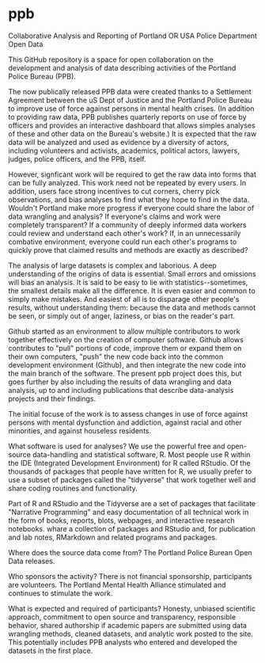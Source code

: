 # ppb
Collaborative Analysis and Reporting of Portland OR USA Police Department Open Data

This GitHub repository is a space for open collaboration on the development and analysis of data describing activities of the Portland Police Bureau (PPB).

The now publically released PPB data were created thanks to a Settlement Agreement between the uS Dept of Justice and the Portland Police Bureau to improve use of force against persons in mental health crises.  (In addition to providing raw data, PPB publishes quarterly reports on use of force by officers and provides an interactive dashboard that allows simples analyses of these and other data on the Bureau's website.) It is expected that the raw data will be analyzed and used as evidence by a diversity of actors, including volunteers and activists, academics, political actors, lawyers, judges, police officers, and the PPB, itself.  

However, signficant work will be required to get the raw data into forms that can be fully analyzed.  This work need not be repeated by every users.  In addition, users face strong incentives to cut corners, cherry pick observations, and bias analyses to find what they hope to find in the data.  Wouldn't Portland make more progress if everyone could share the labor of data wrangling and analysis?  If everyone's claims and work were completely transparent?  If a community of deeply informed data workers could review and understand each other's work?  If, in an unnecessarily combative environment, everyone could run each other's programs to quickly prove that claimed results and methods are exactly as described?

The analysis of large datasets is complex and laborious.  A deep understanding of the origins of data is essential.  Small errors and omissions will bias an analysis.  It is said to be easy to lie with statistics--sometimes, the smallest details make all the difference.  It is even easier and common to simply make mistakes.  And easiest of all is to disparage other people's results, without understanding them: because the data and methods cannot be seen, or simply out of anger, laziness, or bias on the reader's part.  

Github started as an environment to allow multiple contributors to work together effectively on the creation of computer software.  Github allows contributes to "pull" portions of code, improve them or expand them on their own computers, "push" the new code back into the common development environment (Github), and then integrate the new code into the main branch of the software.  The present ppb project does this, but goes further by also including the results of data wrangling and data analysis, up to and including publications that describe data-analysis projects and their findings.

The initial focuse of the work is to assess changes in use of force against persons with mental dysfunction and addiction, against racial and other minorities, and against houseless residents.    

What software is used for analyses?  We use the powerful free and open-source data-handling and statistical software, R.  Most people use R within the IDE (Integrated Development Environment) for R called RStudio. Of the thousands of packages that people have written for R, we usually prefer to use a subset of packages called the "tidyverse" that work together well and share coding routines and functionality.  

Part of R and RStudio and the Tidyverse are a set of packages that facilitate "Narrative Programming" and easy documentation of all technical work in the form of books, reports, blots, webpages, and interactive research notebooks.  whare a collection of packages and RStudio and, for publication and lab notes, RMarkdown and related programs and packages.

Where does the source data come from?  The Portland Police Burean Open Data releases.

Who sponsors the activity?  There is not financial sponsorship, participants are volunteers.  The Portland Mental Health Alliance stimulated and continues to stimulate the work.

What is expected and required of participants?  Honesty, unbiased scientific approach, commitment to open source and transparency, responsible behavior, shared authorship if academic papers are submitted using data wrangling methods, cleaned datasets, and analytic work posted to the site.  This potentially includes PPB analysts who entered and developed the datasets in the first place.
